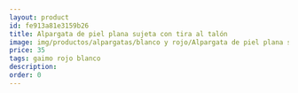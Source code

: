 ```yaml
---
layout: product
id: fe913a81e3159b26
title: Alpargata de piel plana sujeta con tira al talón
image: img/productos/alpargatas/blanco y rojo/Alpargata de piel plana sujeta con tira al talón=35=gaimo rojo blanco.webp
price: 35
tags: gaimo rojo blanco
description: 
order: 0
---
```

